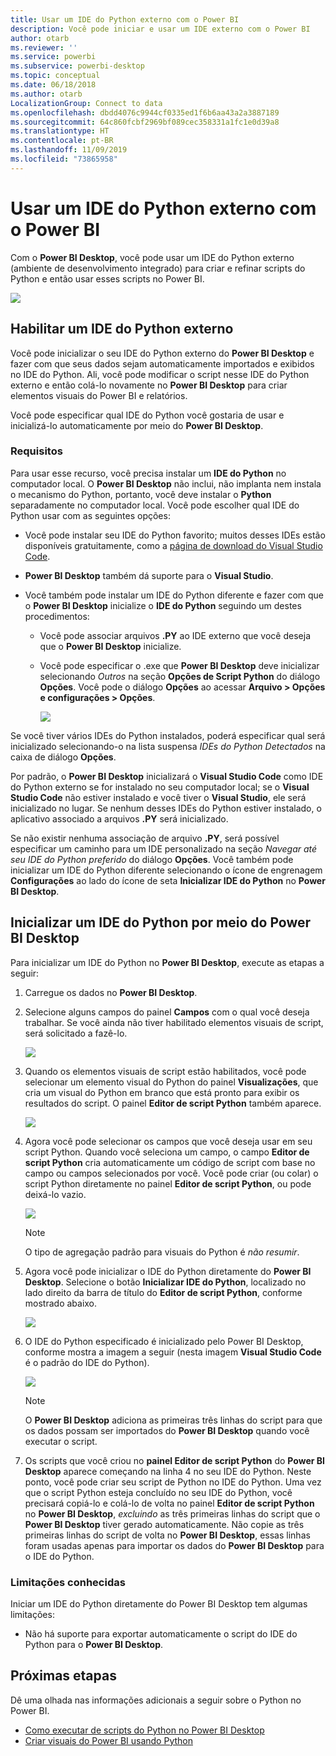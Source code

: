 ```yaml
---
title: Usar um IDE do Python externo com o Power BI
description: Você pode iniciar e usar um IDE externo com o Power BI
author: otarb
ms.reviewer: ''
ms.service: powerbi
ms.subservice: powerbi-desktop
ms.topic: conceptual
ms.date: 06/18/2018
ms.author: otarb
LocalizationGroup: Connect to data
ms.openlocfilehash: dbdd4076c9944cf0335ed1f6b6aa43a2a3887189
ms.sourcegitcommit: 64c860fcbf2969bf089cec358331a1fc1e0d39a8
ms.translationtype: HT
ms.contentlocale: pt-BR
ms.lasthandoff: 11/09/2019
ms.locfileid: "73865958"
---
```

# <a name="use-an-external-python-ide-with-power-bi"></a>Usar um IDE do Python externo com o Power BI
Com o **Power BI Desktop**, você pode usar um IDE do Python externo (ambiente de desenvolvimento integrado) para criar e refinar scripts do Python e então usar esses scripts no Power BI.

![](media/desktop-python-ide/python-ide-1.png)

## <a name="enable-an-external-python-ide"></a>Habilitar um IDE do Python externo
Você pode inicializar o seu IDE do Python externo do **Power BI Desktop** e fazer com que seus dados sejam automaticamente importados e exibidos no IDE do Python. Ali, você pode modificar o script nesse IDE do Python externo e então colá-lo novamente no **Power BI Desktop** para criar elementos visuais do Power BI e relatórios.

Você pode especificar qual IDE do Python você gostaria de usar e inicializá-lo automaticamente por meio do **Power BI Desktop**.

### <a name="requirements"></a>Requisitos
Para usar esse recurso, você precisa instalar um **IDE do Python** no computador local. O **Power BI Desktop** não inclui, não implanta nem instala o mecanismo do Python, portanto, você deve instalar o **Python** separadamente no computador local. Você pode escolher qual IDE do Python usar com as seguintes opções:

* Você pode instalar seu IDE do Python favorito; muitos desses IDEs estão disponíveis gratuitamente, como a [página de download do Visual Studio Code](https://code.visualstudio.com/download/).
* **Power BI Desktop** também dá suporte para o **Visual Studio**.
* Você também pode instalar um IDE do Python diferente e fazer com que o **Power BI Desktop** inicialize o **IDE do Python** seguindo um destes procedimentos:
  
  * Você pode associar arquivos **.PY** ao IDE externo que você deseja que o **Power BI Desktop** inicialize.
  * Você pode especificar o .exe que **Power BI Desktop** deve inicializar selecionando *Outros* na seção **Opções de Script Python** do diálogo **Opções**. Você pode o diálogo **Opções** ao acessar **Arquivo > Opções e configurações > Opções**.
    
    ![](media/desktop-python-ide/python-ide-2.png)

Se você tiver vários IDEs do Python instalados, poderá especificar qual será inicializado selecionando-o na lista suspensa *IDEs do Python Detectados* na caixa de diálogo **Opções**.

Por padrão, o **Power BI Desktop** inicializará o **Visual Studio Code** como IDE do Python externo se for instalado no seu computador local; se o **Visual Studio Code** não estiver instalado e você tiver o **Visual Studio**, ele será inicializado no lugar. Se nenhum desses IDEs do Python estiver instalado, o aplicativo associado a arquivos **.PY** será inicializado.

Se não existir nenhuma associação de arquivo **.PY**, será possível especificar um caminho para um IDE personalizado na seção *Navegar até seu IDE do Python preferido* do diálogo **Opções**. Você também pode inicializar um IDE do Python diferente selecionando o ícone de engrenagem **Configurações** ao lado do ícone de seta **Inicializar IDE do Python** no **Power BI Desktop**.

## <a name="launch-a-python-ide-from-power-bi-desktop"></a>Inicializar um IDE do Python por meio do Power BI Desktop
Para inicializar um IDE do Python no **Power BI Desktop**, execute as etapas a seguir:

1. Carregue os dados no **Power BI Desktop**.
2. Selecione alguns campos do painel **Campos** com o qual você deseja trabalhar. Se você ainda não tiver habilitado elementos visuais de script, será solicitado a fazê-lo.
   
   ![](media/desktop-python-ide/python-ide-3.png)
3. Quando os elementos visuais de script estão habilitados, você pode selecionar um elemento visual do Python do painel **Visualizações**, que cria um visual do Python em branco que está pronto para exibir os resultados do script. O painel **Editor de script Python** também aparece.
   
   ![](media/desktop-python-ide/python-ide-4.png)
4. Agora você pode selecionar os campos que você deseja usar em seu script Python. Quando você seleciona um campo, o campo **Editor de script Python** cria automaticamente um código de script com base no campo ou campos selecionados por você. Você pode criar (ou colar) o script Python diretamente no painel **Editor de script Python**, ou pode deixá-lo vazio.
   
   ![](media/desktop-python-ide/python-ide-5.png)
   
   > [!NOTE]
   > O tipo de agregação padrão para visuais do Python é *não resumir*.
   > 
   > 
5. Agora você pode inicializar o IDE do Python diretamente do **Power BI Desktop**. Selecione o botão **Inicializar IDE do Python**, localizado no lado direito da barra de título do **Editor de script Python**, conforme mostrado abaixo.
   
   ![](media/desktop-python-ide/python-ide-6.png)
6. O IDE do Python especificado é inicializado pelo Power BI Desktop, conforme mostra a imagem a seguir (nesta imagem **Visual Studio Code** é o padrão do IDE do Python).
   
   ![](media/desktop-python-ide/python-ide-7.png)
   
   > [!NOTE]
   > O **Power BI Desktop** adiciona as primeiras três linhas do script para que os dados possam ser importados do **Power BI Desktop** quando você executar o script.
   > 
   > 
7. Os scripts que você criou no **painel Editor de script Python** do **Power BI Desktop** aparece começando na linha 4 no seu IDE do Python. Neste ponto, você pode criar seu script de Python no IDE do Python. Uma vez que o script Python esteja concluído no seu IDE do Python, você precisará copiá-lo e colá-lo de volta no painel **Editor de script Python** no **Power BI Desktop**, *excluindo* as três primeiras linhas do script que o **Power BI Desktop** tiver gerado automaticamente. Não copie as três primeiras linhas do script de volta no **Power BI Desktop**, essas linhas foram usadas apenas para importar os dados do **Power BI Desktop** para o IDE do Python.

### <a name="known-limitations"></a>Limitações conhecidas
Iniciar um IDE do Python diretamente do Power BI Desktop tem algumas limitações:

* Não há suporte para exportar automaticamente o script do IDE do Python para o **Power BI Desktop**.

## <a name="next-steps"></a>Próximas etapas
Dê uma olhada nas informações adicionais a seguir sobre o Python no Power BI.

* [Como executar de scripts do Python no Power BI Desktop](desktop-python-scripts.md)
* [Criar visuais do Power BI usando Python](desktop-python-visuals.md)

